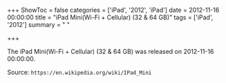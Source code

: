 +++
ShowToc = false
categories = ['iPad', '2012', 'iPad']
date = 2012-11-16 00:00:00
title = "iPad Mini(Wi-Fi + Cellular) (32 & 64 GB)"
tags = ['iPad', '2012']
summary = " "

+++

The iPad Mini(Wi-Fi + Cellular) (32 & 64 GB) was released on 2012-11-16 00:00:00.

Source: `https://en.wikipedia.org/wiki/IPad_Mini`

